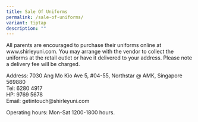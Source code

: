 ```yaml
---
title: Sale Of Uniforms
permalink: /sale-of-uniforms/
variant: tiptap
description: ""
---
```

<p>All parents are encouraged to purchase their uniforms online at <a rel="noopener noreferrer nofollow" target="_blank">www.shirleyuni.com</a>.
You may arrange with the vendor to collect the uniforms at the retail outlet
or have it delivered to your address. Please note a delivery fee will be
charged.</p>
<p>Address: 7030 Ang Mo Kio Ave 5, #04-55, Northstar @ AMK, Singapore 569880
<br>Tel: 6280 4917
<br>HP: 9769 5678
<br>Email: <a rel="noopener noreferrer nofollow" target="_blank">getintouch@shirleyuni.com</a>
</p>
<p>Operating hours: Mon-Sat 1200-1800 hours.</p>